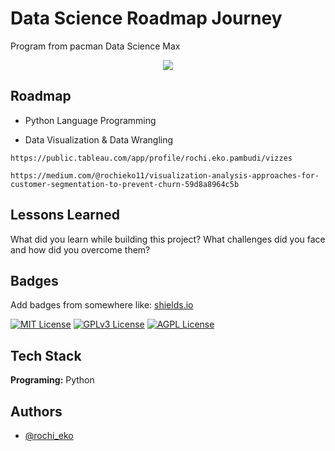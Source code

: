 
# Data Science Roadmap Journey

Program from pacman Data Science Max


<p align="center">
  <a href="https://skillicons.dev">
    <img src="https://skillicons.dev/icons?i=git,py,postgres,c,vim" />
  </a>
</p>

## Roadmap

- Python Language Programming

- Data Visualization & Data Wrangling
```
https://public.tableau.com/app/profile/rochi.eko.pambudi/vizzes
```
```
https://medium.com/@rochieko11/visualization-analysis-approaches-for-customer-segmentation-to-prevent-churn-59d8a8964c5b
```

## Lessons Learned

What did you learn while building this project? What challenges did you face and how did you overcome them?


## Badges

Add badges from somewhere like: [shields.io](https://shields.io/)

[![MIT License](https://img.shields.io/badge/License-MIT-green.svg)](https://choosealicense.com/licenses/mit/)
[![GPLv3 License](https://img.shields.io/badge/License-GPL%20v3-yellow.svg)](https://opensource.org/licenses/)
[![AGPL License](https://img.shields.io/badge/license-AGPL-blue.svg)](http://www.gnu.org/licenses/agpl-3.0)


## Tech Stack

**Programing:** Python



## Authors

- [@rochi_eko](https://www.github.com/rochiekop)


